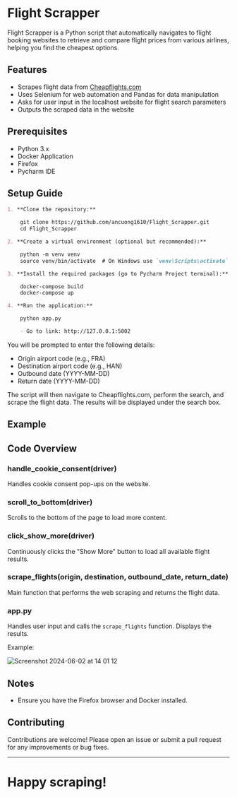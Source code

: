
# Flight Scrapper

Flight Scrapper is a Python script that automatically navigates to flight booking websites to retrieve and compare flight prices from various airlines, helping you find the cheapest options.

## Features

- Scrapes flight data from [Cheapflights.com](https://www.cheapflights.com.au/)
- Uses Selenium for web automation and Pandas for data manipulation
- Asks for user input in the localhost website for flight search parameters
- Outputs the scraped data in the website

## Prerequisites

- Python 3.x
- Docker Application
- Firefox
- Pycharm IDE

## Setup Guide
```markdown
1. **Clone the repository:**

    git clone https://github.com/ancuong1610/Flight_Scrapper.git
    cd Flight_Scrapper

2. **Create a virtual environment (optional but recommended):**

    python -m venv venv
    source venv/bin/activate  # On Windows use `venv\Scripts\activate`

3. **Install the required packages (go to Pycharm Project terminal):**

    docker-compose build
    docker-compose up

4. **Run the application:**

    python app.py 

    - Go to link: http://127.0.0.1:5002
```

You will be prompted to enter the following details:

- Origin airport code (e.g., FRA)
- Destination airport code (e.g., HAN)
- Outbound date (YYYY-MM-DD)
- Return date (YYYY-MM-DD)

The script will then navigate to Cheapflights.com, perform the search, and scrape the flight data. The results will be displayed under the search box.

## Example



## Code Overview

### handle_cookie_consent(driver)

Handles cookie consent pop-ups on the website.

### scroll_to_bottom(driver)

Scrolls to the bottom of the page to load more content.

### click_show_more(driver)

Continuously clicks the "Show More" button to load all available flight results.

### scrape_flights(origin, destination, outbound_date, return_date)

Main function that performs the web scraping and returns the flight data.

### app.py

Handles user input and calls the `scrape_flights` function. Displays the results.

Example:

![Screenshot 2024-06-02 at 14 01 12](https://github.com/ancuong1610/Flight_Scrapper/assets/66347972/0db14e8a-ba8a-481d-b3d4-6943eaa34b4c)


## Notes

- Ensure you have the Firefox browser and Docker installed.

## Contributing

Contributions are welcome! Please open an issue or submit a pull request for any improvements or bug fixes.

---

# Happy scraping!

